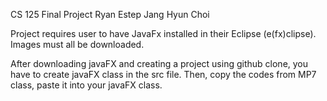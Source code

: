 CS 125 Final Project
Ryan Estep
Jang Hyun Choi

Project requires user to have JavaFx installed in their Eclipse (e(fx)clipse).
Images must all be downloaded.

After downloading javaFX and creating a project using github clone, you have to create javaFX class in the src file.
Then, copy the codes from MP7 class, paste it into your javaFX class.
